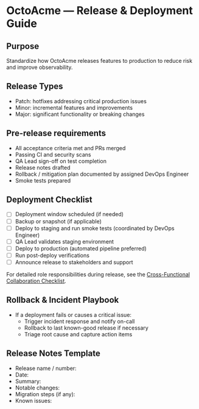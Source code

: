 # OctoAcme — Release & Deployment Guide

## Purpose
Standardize how OctoAcme releases features to production to reduce risk and improve observability.

## Release Types
- Patch: hotfixes addressing critical production issues
- Minor: incremental features and improvements
- Major: significant functionality or breaking changes

## Pre-release requirements
- All acceptance criteria met and PRs merged
- Passing CI and security scans
- QA Lead sign-off on test completion
- Release notes drafted
- Rollback / mitigation plan documented by assigned DevOps Engineer
- Smoke tests prepared

## Deployment Checklist
- [ ] Deployment window scheduled (if needed)
- [ ] Backup or snapshot (if applicable)
- [ ] Deploy to staging and run smoke tests (coordinated by DevOps Engineer)
- [ ] QA Lead validates staging environment
- [ ] Deploy to production (automated pipeline preferred)
- [ ] Run post-deploy verifications
- [ ] Announce release to stakeholders and support

For detailed role responsibilities during release, see the [Cross-Functional Collaboration Checklist](octoacme-collaboration-checklist.md).

## Rollback & Incident Playbook
- If a deployment fails or causes a critical issue:
  - Trigger incident response and notify on-call
  - Rollback to last known-good release if necessary
  - Triage root cause and capture action items

## Release Notes Template
- Release name / number:
- Date:
- Summary:
- Notable changes:
- Migration steps (if any):
- Known issues:
